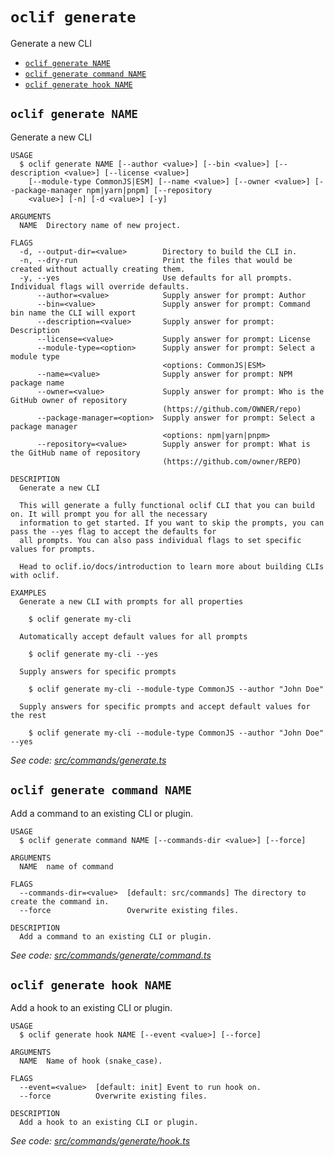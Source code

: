 # `oclif generate`

Generate a new CLI

- [`oclif generate NAME`](#oclif-generate-name)
- [`oclif generate command NAME`](#oclif-generate-command-name)
- [`oclif generate hook NAME`](#oclif-generate-hook-name)

## `oclif generate NAME`

Generate a new CLI

```
USAGE
  $ oclif generate NAME [--author <value>] [--bin <value>] [--description <value>] [--license <value>]
    [--module-type CommonJS|ESM] [--name <value>] [--owner <value>] [--package-manager npm|yarn|pnpm] [--repository
    <value>] [-n] [-d <value>] [-y]

ARGUMENTS
  NAME  Directory name of new project.

FLAGS
  -d, --output-dir=<value>        Directory to build the CLI in.
  -n, --dry-run                   Print the files that would be created without actually creating them.
  -y, --yes                       Use defaults for all prompts. Individual flags will override defaults.
      --author=<value>            Supply answer for prompt: Author
      --bin=<value>               Supply answer for prompt: Command bin name the CLI will export
      --description=<value>       Supply answer for prompt: Description
      --license=<value>           Supply answer for prompt: License
      --module-type=<option>      Supply answer for prompt: Select a module type
                                  <options: CommonJS|ESM>
      --name=<value>              Supply answer for prompt: NPM package name
      --owner=<value>             Supply answer for prompt: Who is the GitHub owner of repository
                                  (https://github.com/OWNER/repo)
      --package-manager=<option>  Supply answer for prompt: Select a package manager
                                  <options: npm|yarn|pnpm>
      --repository=<value>        Supply answer for prompt: What is the GitHub name of repository
                                  (https://github.com/owner/REPO)

DESCRIPTION
  Generate a new CLI

  This will generate a fully functional oclif CLI that you can build on. It will prompt you for all the necessary
  information to get started. If you want to skip the prompts, you can pass the --yes flag to accept the defaults for
  all prompts. You can also pass individual flags to set specific values for prompts.

  Head to oclif.io/docs/introduction to learn more about building CLIs with oclif.

EXAMPLES
  Generate a new CLI with prompts for all properties

    $ oclif generate my-cli

  Automatically accept default values for all prompts

    $ oclif generate my-cli --yes

  Supply answers for specific prompts

    $ oclif generate my-cli --module-type CommonJS --author "John Doe"

  Supply answers for specific prompts and accept default values for the rest

    $ oclif generate my-cli --module-type CommonJS --author "John Doe" --yes
```

_See code: [src/commands/generate.ts](https://github.com/oclif/oclif/blob/4.17.10/src/commands/generate.ts)_

## `oclif generate command NAME`

Add a command to an existing CLI or plugin.

```
USAGE
  $ oclif generate command NAME [--commands-dir <value>] [--force]

ARGUMENTS
  NAME  name of command

FLAGS
  --commands-dir=<value>  [default: src/commands] The directory to create the command in.
  --force                 Overwrite existing files.

DESCRIPTION
  Add a command to an existing CLI or plugin.
```

_See code: [src/commands/generate/command.ts](https://github.com/oclif/oclif/blob/4.17.10/src/commands/generate/command.ts)_

## `oclif generate hook NAME`

Add a hook to an existing CLI or plugin.

```
USAGE
  $ oclif generate hook NAME [--event <value>] [--force]

ARGUMENTS
  NAME  Name of hook (snake_case).

FLAGS
  --event=<value>  [default: init] Event to run hook on.
  --force          Overwrite existing files.

DESCRIPTION
  Add a hook to an existing CLI or plugin.
```

_See code: [src/commands/generate/hook.ts](https://github.com/oclif/oclif/blob/4.17.10/src/commands/generate/hook.ts)_
